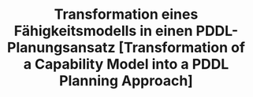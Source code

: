 ---
layout: default
title: Transformation eines Fähigkeitsmodells in einen PDDL-Planungsansatz [Transformation of a Capability Model into a PDDL Planning Approach]
authors: Vieira da Silva, Luis Miguel; Heesch, René; Köcher, Aljosha; Fay, Alexander
publication: at - Automatisierungstechnik
year: 2023
doi: 10.1515/auto-2022-0112
---